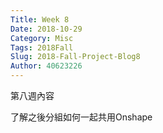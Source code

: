 ```yaml
---
Title: Week 8
Date: 2018-10-29
Category: Misc
Tags: 2018Fall
Slug: 2018-Fall-Project-Blog8
Author: 40623226
---
```


第八週內容
<!-- PELICAN_END_SUMMARY -->

了解之後分組如何一起共用Onshape